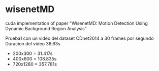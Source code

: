 # wisenetMD
cuda implementation of paper "WisenetMD: Motion Detection Using Dynamic Background Region Analysis"


Prueba1 con un video del dataset CDnet2014 a 30 frames por segundo
Duracion del video 36.63s
- 200x300 = 31.417s
- 400x600 = 108.835s
- 720x1280 = 357.781s
